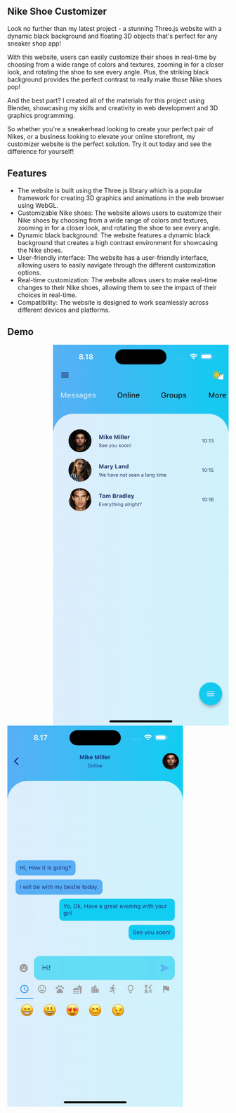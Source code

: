 
## Nike Shoe Customizer
Look no further than my latest project - a stunning Three.js website with a dynamic black background and floating 3D objects that's perfect for any sneaker shop app!

With this website, users can easily customize their shoes in real-time by choosing from a wide range of colors and textures, zooming in for a closer look, and rotating the shoe to see every angle. Plus, the striking black background provides the perfect contrast to really make those Nike shoes pop!

And the best part? I created all of the materials for this project using Blender, showcasing my skills and creativity in web development and 3D graphics programming.

So whether you're a sneakerhead looking to create your perfect pair of Nikes, or a business looking to elevate your online storefront, my customizer website is the perfect solution. Try it out today and see the difference for yourself!


## Features

- The website is built using the Three.js library which is a popular framework for creating 3D graphics and animations in the web browser using WebGL.
- Customizable Nike shoes: The website allows users to customize their Nike shoes by choosing from a wide range of colors and textures, zooming in for a closer look, and rotating the shoe to see every angle.
- Dynamic black background: The website features a dynamic black background that creates a high contrast environment for showcasing the Nike shoes.
- User-friendly interface: The website has a user-friendly interface, allowing users to easily navigate through the different customization options.
- Real-time customization: The website allows users to make real-time changes to their Nike shoes, allowing them to see the impact of their choices in real-time.
- Compatibility: The website is designed to work seamlessly across different devices and platforms.

## Demo

<img align="right" alt="Coding" width="400" src="https://github.com/KankareDEV/QuizApp/blob/master/chattapp1.gif">

<img align="left" alt="Coding" width="400" src="https://github.com/KankareDEV/QuizApp/blob/master/chatapp4.gif">
